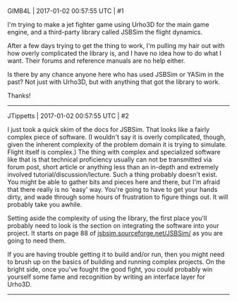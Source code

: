 GIMB4L | 2017-01-02 00:57:55 UTC | #1

I'm trying to make a jet fighter game using Urho3D for the main game engine, and a third-party library called JSBSim the flight dynamics.

After a few days trying to get the thing to work, I'm pulling my hair out with how overly complicated the library is, and I have no idea how to do what I want. Their forums and reference manuals are no help either.

Is there by any chance anyone here who has used JSBSim or YASim in the past? Not just with Urho3D, but with anything that got the library to work.

Thanks!

-------------------------

JTippetts | 2017-01-02 00:57:55 UTC | #2

I just took a quick skim of the docs for JSBSim. That looks like a fairly complex piece of software. (I wouldn't say it is overly complicated, though, given the inherent complexity of the problem domain it is trying to simulate. Flight itself is complex.) The thing with complex and specialized software like that is that technical proficiency usually can not be transmitted via forum post, short article or anything less than an in-depth and extremely involved tutorial/discussion/lecture. Such a thing probably doesn't exist. You might be able to gather bits and pieces here and there, but I'm afraid that there really is no 'easy' way. You're going to have to get your hands dirty, and wade through some hours of frustration to figure things out. It will probably take you awhile.

Setting aside the complexity of using the library, the first place you'll probably need to look is the section on integrating the software into your project. It starts on page 88 of [jsbsim.sourceforge.net/JSBSim/](http://jsbsim.sourceforge.net/JSBSim/) as you are going to need them.

 If you are having trouble getting it to build and/or run, then you might need to brush up on the basics of building and running complex projects. On the bright side, once you've fought the good fight, you could probably win yourself some fame and recognition by writing an interface layer for Urho3D.

-------------------------

